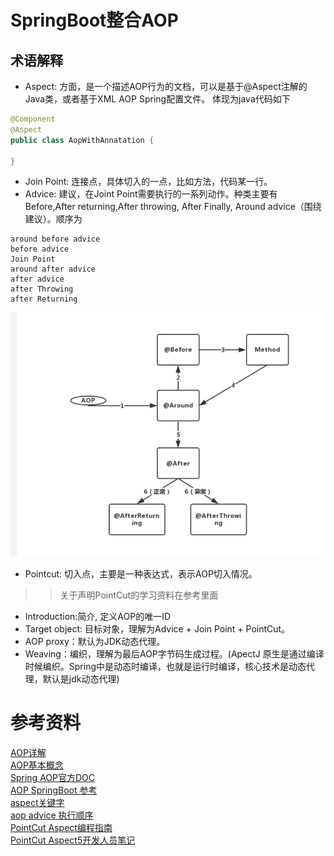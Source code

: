 # SpringBoot整合AOP
## 术语解释
- Aspect: 方面，是一个描述AOP行为的文档，可以是基于@Aspect注解的Java类，或者基于XML AOP Spring配置文件。 体现为java代码如下
```java
@Component
@Aspect
public class AopWithAnnatation {
   
}
```
- Join Point: 连接点，具体切入的一点，比如方法，代码某一行。
- Advice: 建议，在Joint Point需要执行的一系列动作。种类主要有 Before,After returning,After throwing, After Finally, Around advice（围绕建议）。顺序为
```text
around before advice
before advice
Join Point
around after advice
after advice
after Throwing
after Returning
```
![](.README_images/f3a051ef.png)
- Pointcut: 切入点，主要是一种表达式，表示AOP切入情况。
>> 关于声明PointCut的学习资料在参考里面
- Introduction:简介, 定义AOP的唯一ID
- Target object: 目标对象，理解为Advice + Join Point + PointCut。
- AOP proxy：默认为JDK动态代理。
- Weaving：编织，理解为最后AOP字节码生成过程。(ApectJ 原生是通过编译时候编织。Spring中是动态时编译，也就是运行时编译，核心技术是动态代理，默认是jdk动态代理)


# 参考资料
[AOP详解](https://zhuanlan.zhihu.com/p/25522841)   
[AOP基本概念](https://www.jianshu.com/p/e6909b4e5d11)  
[Spring AOP官方DOC](https://docs.spring.io/spring-framework/docs/current/spring-framework-reference/core.html#aop-introduction-defn)    
[AOP SpringBoot 参考](https://juejin.im/post/6844903766035005453)  
[aspect关键字](https://my.oschina.net/itblog/blog/208067)      
[aop advice 执行顺序](https://juejin.im/post/6844903969433583624)   
[PointCut Aspect编程指南](https://www.eclipse.org/aspectj/doc/released/progguide/index.html)  
[PointCut Aspect5开发人员笔记](https://www.eclipse.org/aspectj/doc/released/adk15notebook/index.html)
